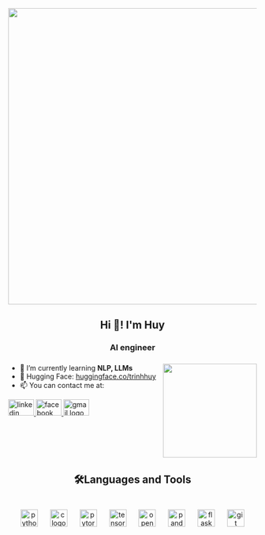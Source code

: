 <div align="center">
  <img height="600" src="https://i.redd.it/bpxxqqvps4h91.gif"  />
</div>

###

<h2 align="center">Hi 👋! I'm Huy</h2>

###

<h3 align="center">AI engineer</h3>

###

<img align="right" height="190" src="https://user-images.githubusercontent.com/29340294/150726291-afd08470-3b21-4df6-8173-293ece555d4f.gif"  />


- 🌱 I’m currently learning **NLP, LLMs**
- 🤭 Hugging Face: [huggingface.co/trinhhuy](https://huggingface.co/trinhhuy)
- 📫 You can contact me at:

<div align="left">
  <a href="https://www.linkedin.com/in/huy-trinh-d09m11/" target="_blank">
    <img src="https://raw.githubusercontent.com/maurodesouza/profile-readme-generator/master/src/assets/icons/social/linkedin/default.svg" width="52" height="33" alt="linkedin logo"  />
  </a>
  <a href="https://www.facebook.com/trinhquanghuy01/" target="_blank">
    <img src="https://raw.githubusercontent.com/maurodesouza/profile-readme-generator/master/src/assets/icons/social/facebook/default.svg" width="52" height="33" alt="facebook logo"  />
  </a>
  <img src="https://raw.githubusercontent.com/maurodesouza/profile-readme-generator/master/src/assets/icons/social/gmail/default.svg" width="52" height="33" alt="gmail logo"  />
</div>

###

<br clear="both">

<h2 align="center">🛠Languages and Tools</h2>

###

<br clear="both">


<div align="center">
  <img src="https://img.shields.io/badge/Python-3776AB?logo=python&logoColor=white&style=for-the-badge" height="35" alt="python logo"  />
  <img width="17" />
  <img src="https://skillicons.dev/icons?i=c" height="35" alt="c logo"  />
  <img width="17" />
  <img src="https://img.shields.io/badge/PyTorch-EE4C2C?logo=pytorch&logoColor=white&style=for-the-badge" height="35" alt="pytorch logo"  />
  <img width="17" />
  <img src="https://img.shields.io/badge/TensorFlow-FF6F00?logo=tensorflow&logoColor=black&style=for-the-badge" height="35" alt="tensorflow logo"  />
  <img width="17" />
  <img src="https://img.shields.io/badge/OpenCV-5C3EE8?logo=opencv&logoColor=white&style=for-the-badge" height="35" alt="opencv logo"  />
  <img width="17" />
  <img src="https://img.shields.io/badge/pandas-150458?logo=pandas&logoColor=white&style=for-the-badge" height="35" alt="pandas logo"  />
  <img width="17" />
  <img src="https://img.shields.io/badge/Flask-000000?logo=flask&logoColor=white&style=for-the-badge" height="35" alt="flask logo"  />
  <img width="17" />
  <img src="https://img.shields.io/badge/Git-F05032?logo=git&logoColor=white&style=for-the-badge" height="35" alt="git logo"  />
</div>

###
